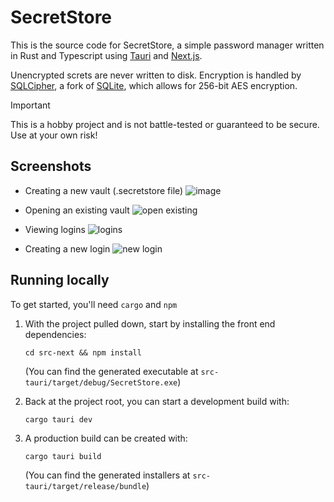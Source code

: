 # SecretStore

This is the source code for SecretStore, a simple password manager written in Rust and Typescript using [Tauri](https://github.com/tauri-apps/tauri) and [Next.js](https://github.com/vercel/next.js).

Unencrypted screts are never written to disk. Encryption is handled by [SQLCipher](https://github.com/sqlcipher/sqlcipher), a fork of [SQLite](https://github.com/sqlite/sqlite), which allows for 256-bit AES encryption.

> [!IMPORTANT]
> This is a hobby project and is not battle-tested or guaranteed to be secure. Use at your own risk!

## Screenshots
- Creating a new vault (.secretstore file)
![image](https://github.com/jhshelnu/SecretStore/assets/36553058/cba24b1f-a083-402b-a493-efecc0ee9e91)

- Opening an existing vault
![open existing](https://github.com/jhshelnu/SecretStore/assets/36553058/488eb1e8-d760-42fd-ae5e-efa775d998b5)

- Viewing logins
![logins](https://github.com/jhshelnu/SecretStore/assets/36553058/bd490b3f-77ac-4866-acf2-9095654d3d1f)

- Creating a new login
![new login](https://github.com/jhshelnu/SecretStore/assets/36553058/c557e041-9e58-454e-ae29-c5d755033c4d)

## Running locally
To get started, you'll need `cargo` and `npm`
1. With the project pulled down, start by installing the front end dependencies:

     `cd src-next && npm install`

   (You can find the generated executable at `src-tauri/target/debug/SecretStore.exe`)


3. Back at the project root, you can start a development build with:

     `cargo tauri dev`

4. A production build can be created with:

     `cargo tauri build`

   (You can find the generated installers at `src-tauri/target/release/bundle`)

